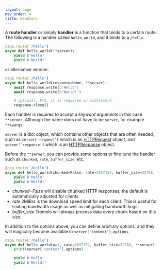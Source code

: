 ```yaml
---
layout: page
nav_order: 4
title: Handlers
---
```


A **route handler** or simply **handler** is a function that binds to a certain route. The following is a handler called `hello_world`, and it binds to a `/hello`.

```python
@app.route('/hello')
async def hello_world(**server):
    yield b'Hello'
    yield b'World!'
```

or alternative version:

```python
@app.route('/hello')
async def hello_world(response=None, **server):
    await response.write(b'Hello')
    await response.write(b'World!')

    # optional. FYI, it is required on middleware
    response.close()
```


Each handler is required to accept a *keyword arguments* in this case `**server`. Although the name does not have to be `server`, for example `**kwargs`.

`server` is a dict object, which contains other objects that are often needed, such as `server['request']` which is an [HTTPRequest](https://nggit.github.io/tremolo-docs/request.html) object, and `server['response']` which is an [HTTPResponse](https://nggit.github.io/tremolo-docs/response.html) object.

Before the `**server`, you can provide some options to fine tune the handler such as `chunked`, `rate`, `buffer_size`, etc.

```python
@app.route('/hello')
async def hello_world(chunked=False, rate=2097152, buffer_size=32768, **server):
    yield b'Hello'
    yield b'World!'
```

* *chunked=False* will disable chunked HTTP responses, the default is automatically adjusted for clients.
* *rate* 2MiB/s is the download speed limit for each client. This is useful for limiting bandwidth usage as well as mitigating bandwidth hogs.
* *buffer_size* Tremolo will always process data every chunk based on this size.

In addition to the options above, you can define arbitrary options, and they will magically become available in `server['context'].options`.

```python
@app.route('/hello')
async def hello_world(a=1, rate=2097152, buffer_size=32768, **server):
    print(server['context'].options)

    yield b'Hello'
    yield b'World!'
```
